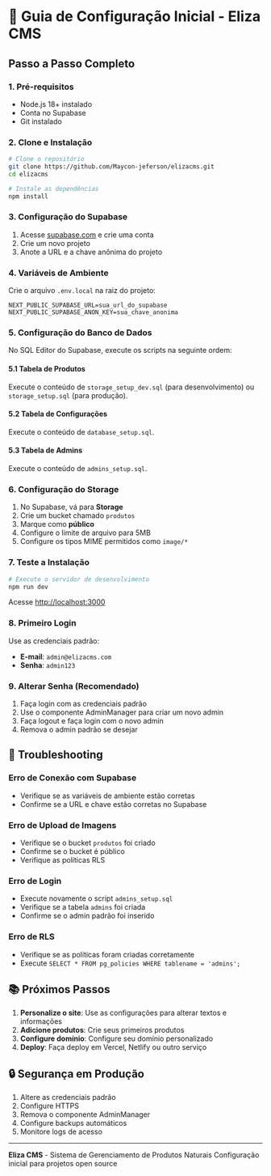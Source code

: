 # 🚀 Guia de Configuração Inicial - Eliza CMS

## Passo a Passo Completo

### 1. Pré-requisitos

- Node.js 18+ instalado
- Conta no Supabase
- Git instalado

### 2. Clone e Instalação

```bash
# Clone o repositório
git clone https://github.com/Maycon-jeferson/elizacms.git
cd elizacms

# Instale as dependências
npm install
```

### 3. Configuração do Supabase

1. Acesse [supabase.com](https://supabase.com) e crie uma conta
2. Crie um novo projeto
3. Anote a URL e a chave anônima do projeto

### 4. Variáveis de Ambiente

Crie o arquivo `.env.local` na raiz do projeto:

```env
NEXT_PUBLIC_SUPABASE_URL=sua_url_do_supabase
NEXT_PUBLIC_SUPABASE_ANON_KEY=sua_chave_anonima
```

### 5. Configuração do Banco de Dados

No SQL Editor do Supabase, execute os scripts na seguinte ordem:

#### 5.1 Tabela de Produtos
Execute o conteúdo de `storage_setup_dev.sql` (para desenvolvimento) ou `storage_setup.sql` (para produção).

#### 5.2 Tabela de Configurações
Execute o conteúdo de `database_setup.sql`.

#### 5.3 Tabela de Admins
Execute o conteúdo de `admins_setup.sql`.

### 6. Configuração do Storage

1. No Supabase, vá para **Storage**
2. Crie um bucket chamado `produtos`
3. Marque como **público**
4. Configure o limite de arquivo para 5MB
5. Configure os tipos MIME permitidos como `image/*`

### 7. Teste a Instalação

```bash
# Execute o servidor de desenvolvimento
npm run dev
```

Acesse [http://localhost:3000](http://localhost:3000)

### 8. Primeiro Login

Use as credenciais padrão:
- **E-mail**: `admin@elizacms.com`
- **Senha**: `admin123`

### 9. Alterar Senha (Recomendado)

1. Faça login com as credenciais padrão
2. Use o componente AdminManager para criar um novo admin
3. Faça logout e faça login com o novo admin
4. Remova o admin padrão se desejar

## 🐛 Troubleshooting

### Erro de Conexão com Supabase
- Verifique se as variáveis de ambiente estão corretas
- Confirme se a URL e chave estão corretas no Supabase

### Erro de Upload de Imagens
- Verifique se o bucket `produtos` foi criado
- Confirme se o bucket é público
- Verifique as políticas RLS

### Erro de Login
- Execute novamente o script `admins_setup.sql`
- Verifique se a tabela `admins` foi criada
- Confirme se o admin padrão foi inserido

### Erro de RLS
- Verifique se as políticas foram criadas corretamente
- Execute `SELECT * FROM pg_policies WHERE tablename = 'admins';`

## 📚 Próximos Passos

1. **Personalize o site**: Use as configurações para alterar textos e informações
2. **Adicione produtos**: Crie seus primeiros produtos
3. **Configure domínio**: Configure seu domínio personalizado
4. **Deploy**: Faça deploy em Vercel, Netlify ou outro serviço

## 🔒 Segurança em Produção

1. Altere as credenciais padrão
2. Configure HTTPS
3. Remova o componente AdminManager
4. Configure backups automáticos
5. Monitore logs de acesso

---

**Eliza CMS** - Sistema de Gerenciamento de Produtos Naturais
Configuração inicial para projetos open source 